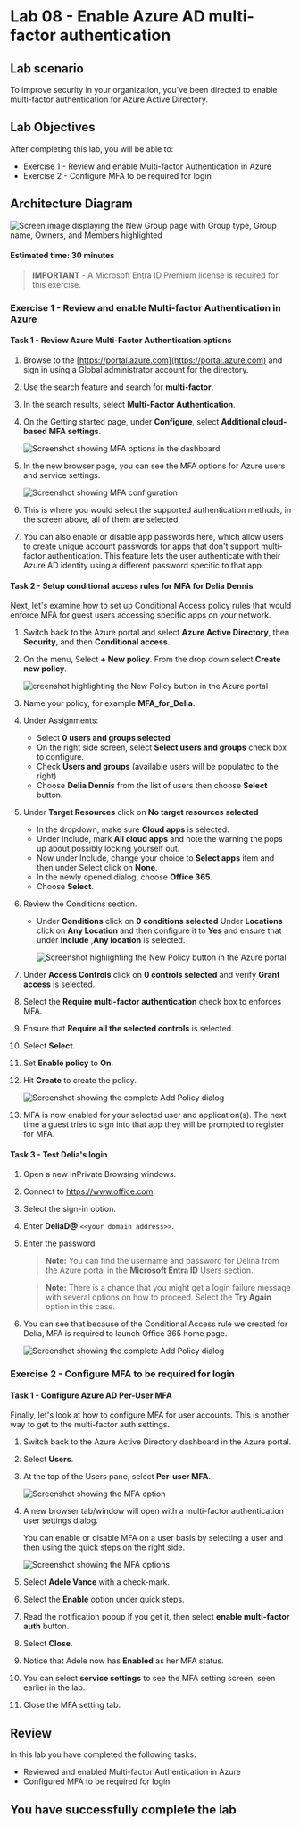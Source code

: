 
# Lab 08 - Enable Azure AD multi-factor authentication

## Lab scenario

To improve security in your organization, you've been directed to enable multi-factor authentication for Azure Active Directory.

## Lab Objectives

After completing this lab, you will be able to:

- Exercise 1 - Review and enable Multi-factor Authentication in Azure
- Exercise 2 - Configure MFA to be required for login

## Architecture Diagram

![Screen image displaying the New Group page with Group type, Group name, Owners, and Members highlighted](./media/arch08.png)

#### Estimated time: 30 minutes

>**IMPORTANT** - A Microsoft Entra ID Premium license is required for this exercise.

### Exercise 1 - Review and enable Multi-factor Authentication in Azure

#### Task 1 - Review Azure Multi-Factor Authentication options

1. Browse to the [https://portal.azure.com](https://portal.azure.com) and sign in using a Global administrator account for the directory.

2. Use the search feature and search for **multi-factor**.

3. In the search results, select **Multi-Factor Authentication**.

4. On the Getting started page, under **Configure**, select **Additional cloud-based MFA settings**.

    ![Screenshot showing MFA options in the dashboard](./media/multifactor1.png)

5. In the new browser page, you can see the MFA options for Azure users and service settings.

    ![Screenshot showing MFA configuration](./media/mfa-settings.png)

6. This is where you would select the supported authentication methods, in the screen above, all of them are selected.

7. You can also enable or disable app passwords here, which allow users to create unique account passwords for apps that don't support multi-factor authentication. This feature lets the user authenticate with their Azure AD identity using a different password specific to that app.

#### Task 2 - Setup conditional access rules for MFA for Delia Dennis

Next, let's examine how to set up Conditional Access policy rules that would enforce MFA for guest users accessing specific apps on your network.

1. Switch back to the Azure portal and select **Azure Active Directory**, then **Security**, and then **Conditional access**.

2. On the menu, Select **+ New policy**. From the drop down select **Create new policy**.

    ![creenshot highlighting the New Policy button in the Azure portal](./media/createnewpolicy1.png)

3. Name your policy, for example **MFA_for_Delia**.

4. Under Assignments:

    - Select **0 users and groups selected**  
    - On the right side screen, select **Select users and groups** check box to configure.
    - Check **Users and groups** (available users will be populated to the right)
    - Choose **Delia Dennis** from the list of users then choose **Select** button.

5. Under **Target Resources** click on **No target resources selected**

   - In the dropdown, make sure **Cloud apps** is selected.
   - Under Include, mark **All cloud apps** and note the warning the pops up about possibly locking yourself out. 
   - Now under Include, change your choice to **Select apps** item and then under Select click on **None**.
   - In the newly opened dialog, choose **Office 365**.
   - Choose **Select**.

6. Review the Conditions section.

   - Under **Conditions** click on **0 conditions selected** Under **Locations** click on **Any Location** and then configure it to **Yes**  and ensure that under **Include** ,**Any location** is selected.

      ![Screenshot highlighting the New Policy button in the Azure portal](./media/anylocation.png)

7. Under **Access Controls** click on  **0 controls selected** and verify **Grant access** is selected.

8. Select the **Require multi-factor authentication** check box to enforces MFA.

9. Ensure that **Require all the selected controls** is selected.

10. Select **Select**.

11. Set **Enable policy** to **On**.

12. Hit **Create** to create the policy.

    ![Screenshot showing the complete Add Policy dialog](./media/policy-complete.png)

13. MFA is now enabled for your selected user and application(s). The next time a guest tries to sign into that app they will be prompted to register for MFA.

#### Task 3 - Test Delia's login

1. Open a new InPrivate Browsing windows.
2. Connect to https://www.office.com.
3. Select the sign-in option.
4. Enter **DeliaD@** `<<your domain address>>`.
5. Enter the password
   
    >**Note:** You can find the username and password for Delina from the Azure portal in the **Microsoft Entra ID** Users section.

    >**Note:** There is a chance that you might get a login failure message with several options on how to proceed.  Select the **Try Again** option in this case.

7. You can see that because of the Conditional Access rule we created for Delia, MFA is required to launch Office 365 home page.

   ![Screenshot showing the complete Add Policy dialog](./media/mfa.png)

### Exercise 2 - Configure MFA to be required for login

#### Task 1 - Configure Azure AD Per-User MFA

Finally, let's look at how to configure MFA for user accounts. This is another way to get to the multi-factor auth settings.

1. Switch back to the Azure Active Directory dashboard in the Azure portal.

2. Select **Users**.

3. At the top of the Users pane, select **Per-user MFA**.

   ![Screenshot showing the MFA option](./media/peruser.png)

4. A new browser tab/window will open with a multi-factor authentication user settings dialog.

   You can enable or disable MFA on a user basis by selecting a user and then using the quick steps on the right side.

   ![Screenshot showing the MFA options](./media/and-users.png)

5. Select **Adele Vance** with a check-mark.
6. Select the **Enable** option under quick steps.
7. Read the notification popup if you get it, then select **enable multi-factor auth** button.
8. Select **Close**.
9. Notice that Adele now has **Enabled** as her MFA status.
10. You can select **service settings** to see the MFA setting screen, seen earlier in the lab.
11. Close the MFA setting tab.

## Review

In this lab you have completed the following tasks:
- Reviewed and enabled Multi-factor Authentication in Azure
- Configured MFA to be required for login

## You have successfully complete the lab

